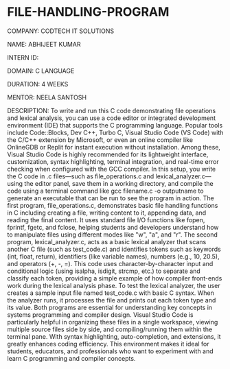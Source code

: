 # FILE-HANDLING-PROGRAM

COMPANY: CODTECH IT SOLUTIONS

NAME: ABHIJEET KUMAR

INTERN ID:

DOMAIN: C LANGUAGE

DURATION: 4 WEEKS

MENTOR: NEELA SANTOSH

DESCRIPTION: To write and run this C code demonstrating file operations and lexical analysis, you can use a code editor or integrated development environment (IDE) that supports the C programming language. Popular tools include Code::Blocks, Dev C++, Turbo C, Visual Studio Code (VS Code) with the C/C++ extension by Microsoft, or even an online compiler like OnlineGDB or Replit for instant execution without installation. Among these, Visual Studio Code is highly recommended for its lightweight interface, customization, syntax highlighting, terminal integration, and real-time error checking when configured with the GCC compiler. In this setup, you write the C code in .c files—such as file_operations.c and lexical_analyzer.c—using the editor panel, save them in a working directory, and compile the code using a terminal command like gcc filename.c -o outputname to generate an executable that can be run to see the program in action. The first program, file_operations.c, demonstrates basic file handling functions in C including creating a file, writing content to it, appending data, and reading the final content. It uses standard file I/O functions like fopen, fprintf, fgetc, and fclose, helping students and developers understand how to manipulate files using different modes like "w", "a", and "r". The second program, lexical_analyzer.c, acts as a basic lexical analyzer that scans another C file (such as test_code.c) and identifies tokens such as keywords (int, float, return), identifiers (like variable names), numbers (e.g., 10, 20.5), and operators (+, -, =). This code uses character-by-character input and conditional logic (using isalpha, isdigit, strcmp, etc.) to separate and classify each token, providing a simple example of how compiler front-ends work during the lexical analysis phase. To test the lexical analyzer, the user creates a sample input file named test_code.c with basic C syntax. When the analyzer runs, it processes the file and prints out each token type and its value. Both programs are essential for understanding key concepts in systems programming and compiler design. Visual Studio Code is particularly helpful in organizing these files in a single workspace, viewing multiple source files side by side, and compiling/running them within the terminal pane. With syntax highlighting, auto-completion, and extensions, it greatly enhances coding efficiency. This environment makes it ideal for students, educators, and professionals who want to experiment with and learn C programming and compiler concepts.










